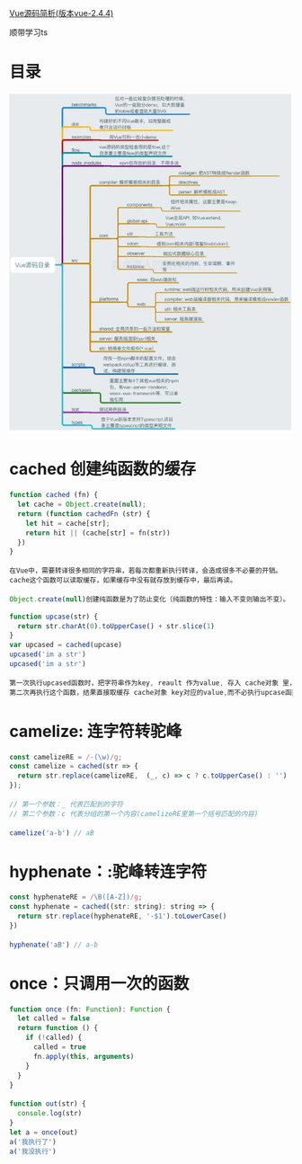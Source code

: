 [Vue源码简析(版本vue-2.4.4)](https://juejin.im/post/5ab07a63f265da2389258b12)

顺带学习ts

# 目录
![vue-source.jpg](../img/Vue/vue-source.jpg)

# cached 创建纯函数的缓存
```js
function cached (fn) {
  let cache = Object.create(null);
  return (function cachedFn (str) {
    let hit = cache[str];
    return hit || (cache[str] = fn(str))
  })
}

在Vue中，需要转译很多相同的字符串，若每次都重新执行转译，会造成很多不必要的开销。
cache这个函数可以读取缓存，如果缓存中没有就存放到缓存中，最后再读。

Object.create(null)创建纯函数是为了防止变化（纯函数的特性：输入不变则输出不变）。
```
```js
function upcase(str) {
  return str.charAt(0).toUpperCase() + str.slice(1)
}
var upcased = cached(upcase)
upcased('im a str')
upcased('im a str')

第一次执行upcased函数时，把字符串作为key, reault 作为value, 存入 cache对象 里，  
第二次再执行这个函数，结果直接取缓存 cache对象 key对应的value,而不必执行upcase函数
```

# camelize: 连字符转驼峰
```js
const camelizeRE = /-(\w)/g;
const camelize = cached(str => {
  return str.replace(camelizeRE,  (_, c) => c ? c.toUpperCase() : '')
});

// 第一个参数：_ 代表匹配到的字符
// 第二个参数：c 代表分组的第一个内容(camelizeRE里第一个括号匹配的内容)

camelize('a-b') // aB
```

# hyphenate：:驼峰转连字符
```js
const hyphenateRE = /\B([A-Z])/g;
const hyphenate = cached((str: string): string => {
  return str.replace(hyphenateRE, '-$1').toLowerCase()
})

hyphenate('aB') // a-b
```

# once：只调用一次的函数
```js
function once (fn: Function): Function {
  let called = false
  return function () {
    if (!called) {
      called = true
      fn.apply(this, arguments)
    }
  }
}

function out(str) {
  console.log(str)
}
let a = once(out)
a('我执行了')
a('我没执行')
```

```js
```